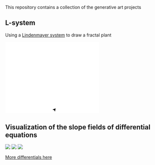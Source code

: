 This repository contains a collection of the generative art projects

## L-system 

Using a [Lindenmayer system](https://en.wikipedia.org/wiki/L-system) to draw a fractal plant

<img src="https://github.com/daanklijn/generative-art/raw/master/results/lsystem.gif" width="300px">

## Visualization of the slope fields of differential equations

<div>
<img src="https://github.com/daanklijn/generative-art/raw/master/results/differential.gif" width="300px">
<img src="https://github.com/daanklijn/generative-art/raw/master/results/differential2.gif" width="300px">
<img src="https://github.com/daanklijn/generative-art/raw/master/results/differential4.gif" width="300px">
</div>

[More differentials here](https://github.com/daanklijn/generative-art/tree/master/results)

<!---
Things to try:
- Differential Equations Direction Fields
- Perlin Noise
-->
